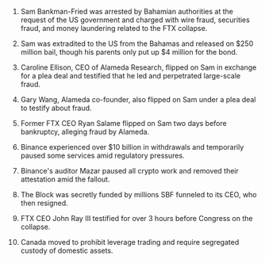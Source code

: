 1. Sam Bankman-Fried was arrested by Bahamian authorities at the request of the US government and charged with wire fraud, securities fraud, and money laundering related to the FTX collapse.
    
2. Sam was extradited to the US from the Bahamas and released on $250 million bail, though his parents only put up $4 million for the bond.
    
3. Caroline Ellison, CEO of Alameda Research, flipped on Sam in exchange for a plea deal and testified that he led and perpetrated large-scale fraud.
    
4. Gary Wang, Alameda co-founder, also flipped on Sam under a plea deal to testify about fraud.
    
5. Former FTX CEO Ryan Salame flipped on Sam two days before bankruptcy, alleging fraud by Alameda.
    
6. Binance experienced over $10 billion in withdrawals and temporarily paused some services amid regulatory pressures.
    
7. Binance's auditor Mazar paused all crypto work and removed their attestation amid the fallout.
    
8. The Block was secretly funded by millions SBF funneled to its CEO, who then resigned.
    
9. FTX CEO John Ray III testified for over 3 hours before Congress on the collapse.
    
10. Canada moved to prohibit leverage trading and require segregated custody of domestic assets.
